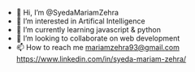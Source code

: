 - 👋 Hi, I’m @SyedaMariamZehra
- 👀 I’m interested in Artifical Intelligence
- 🌱 I’m currently learning javascript & python
- 💞️ I’m looking to collaborate on web development
- 📫 How to reach me mariamzehra93@gmail.com <br> https://www.linkedin.com/in/syeda-mariam-zehra/


<!---
SyedaMariamZehra/SyedaMariamZehra is a ✨ special ✨ repository because its `README.md` (this file) appears on your GitHub profile.
You can click the Preview link to take a look at your changes.
--->
